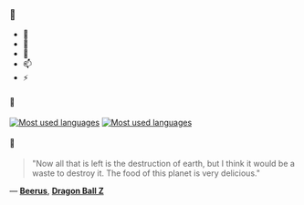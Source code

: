 ### 👋

- 🔭
- 🌱
- 💬
- 📫
- ⚡

#### 🧏

[![Most used languages](https://github-readme-stats-aynah.vercel.app/api/top-langs/?username=aynh&theme=solarized-dark&langs_count=6&layout=compact&hide_title=true)](https://github.com/anuraghazra/github-readme-stats#gh-dark-mode-only)
[![Most used languages](https://github-readme-stats-aynah.vercel.app/api/top-langs/?username=aynh&theme=solarized-light&langs_count=6&layout=compact&hide_title=true)](https://github.com/anuraghazra/github-readme-stats#gh-light-mode-only)

#### 💬

> "Now all that is left is the destruction of earth, but I think it would be a waste to destroy it. The food of this planet is very delicious."

&mdash; [**Beerus**](https://myanimelist.net/character.php?q=Beerus&cat=character), [**Dragon Ball Z**](https://myanimelist.net/search/all?q=Dragon%20Ball%20Z&cat=all)
